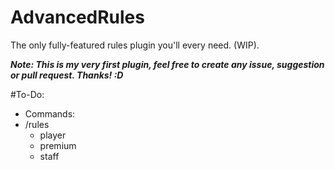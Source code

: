 # AdvancedRules
The only fully-featured rules plugin you'll every need. (WIP).

**_Note: This is my very first plugin, feel free to create any issue, suggestion or pull request. Thanks! :D_**

#To-Do:

- Commands:
 - /rules
   - player
   - premium
   - staff

